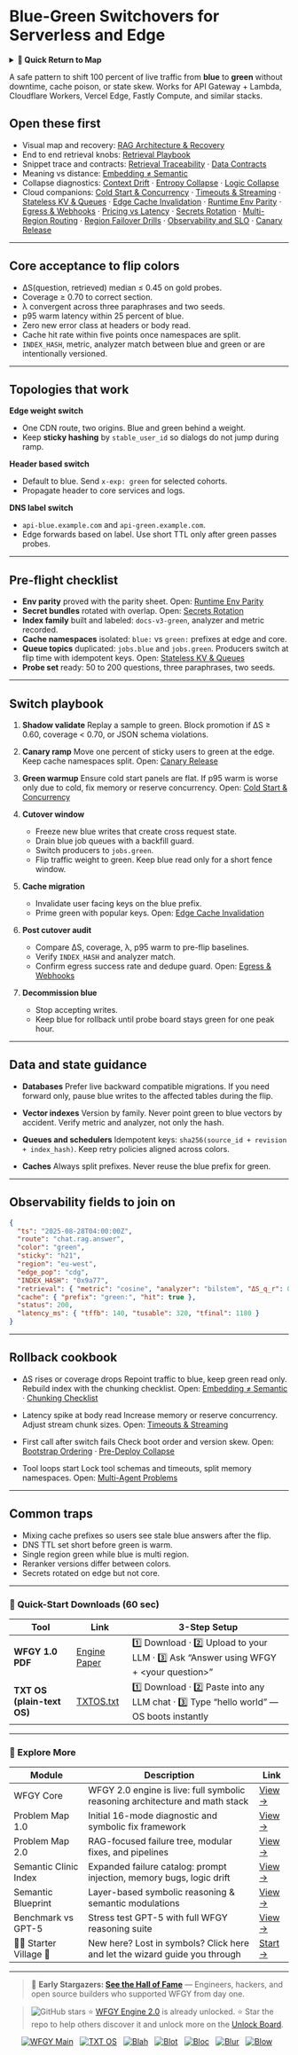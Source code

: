 # Blue-Green Switchovers for Serverless and Edge

<details>
  <summary><strong>🧭 Quick Return to Map</strong></summary>

<br>

  > You are in a sub-page of **Cloud_Serverless**.  
  > To reorient, go back here:  
  >
  > - [**Cloud_Serverless** — scalable functions and event-driven pipelines](./README.md)  
  > - [**WFGY Global Fix Map** — main Emergency Room, 300+ structured fixes](../README.md)  
  > - [**WFGY Problem Map 1.0** — 16 reproducible failure modes](../../README.md)  
  >
  > Think of this page as a desk within a ward.  
  > If you need the full triage and all prescriptions, return to the Emergency Room lobby.
</details>


A safe pattern to shift 100 percent of live traffic from **blue** to **green** without downtime, cache poison, or state skew. Works for API Gateway + Lambda, Cloudflare Workers, Vercel Edge, Fastly Compute, and similar stacks.

## Open these first

* Visual map and recovery: [RAG Architecture & Recovery](https://github.com/onestardao/WFGY/blob/main/ProblemMap/rag-architecture-and-recovery.md)
* End to end retrieval knobs: [Retrieval Playbook](https://github.com/onestardao/WFGY/blob/main/ProblemMap/retrieval-playbook.md)
* Snippet trace and contracts: [Retrieval Traceability](https://github.com/onestardao/WFGY/blob/main/ProblemMap/retrieval-traceability.md) · [Data Contracts](https://github.com/onestardao/WFGY/blob/main/ProblemMap/data-contracts.md)
* Meaning vs distance: [Embedding ≠ Semantic](https://github.com/onestardao/WFGY/blob/main/ProblemMap/embedding-vs-semantic.md)
* Collapse diagnostics: [Context Drift](https://github.com/onestardao/WFGY/blob/main/ProblemMap/context-drift.md) · [Entropy Collapse](https://github.com/onestardao/WFGY/blob/main/ProblemMap/entropy-collapse.md) · [Logic Collapse](https://github.com/onestardao/WFGY/blob/main/ProblemMap/logic-collapse.md)
* Cloud companions:
  [Cold Start & Concurrency](https://github.com/onestardao/WFGY/blob/main/ProblemMap/GlobalFixMap/Cloud_Serverless/cold_start_concurrency.md) ·
  [Timeouts & Streaming](https://github.com/onestardao/WFGY/blob/main/ProblemMap/GlobalFixMap/Cloud_Serverless/timeouts_streaming_body_limits.md) ·
  [Stateless KV & Queues](https://github.com/onestardao/WFGY/blob/main/ProblemMap/GlobalFixMap/Cloud_Serverless/stateless_kv_queue_patterns.md) ·
  [Edge Cache Invalidation](https://github.com/onestardao/WFGY/blob/main/ProblemMap/GlobalFixMap/Cloud_Serverless/edge_cache_invalidation.md) ·
  [Runtime Env Parity](https://github.com/onestardao/WFGY/blob/main/ProblemMap/GlobalFixMap/Cloud_Serverless/runtime_env_parity.md) ·
  [Egress & Webhooks](https://github.com/onestardao/WFGY/blob/main/ProblemMap/GlobalFixMap/Cloud_Serverless/egress_rules_and_webhooks.md) ·
  [Pricing vs Latency](https://github.com/onestardao/WFGY/blob/main/ProblemMap/GlobalFixMap/Cloud_Serverless/pricing_latency_tradeoffs.md) ·
  [Secrets Rotation](https://github.com/onestardao/WFGY/blob/main/ProblemMap/GlobalFixMap/Cloud_Serverless/secrets_rotation.md) ·
  [Multi-Region Routing](https://github.com/onestardao/WFGY/blob/main/ProblemMap/GlobalFixMap/Cloud_Serverless/multi_region_routing.md) ·
  [Region Failover Drills](https://github.com/onestardao/WFGY/blob/main/ProblemMap/GlobalFixMap/Cloud_Serverless/region_failover_drills.md) ·
  [Observability and SLO](https://github.com/onestardao/WFGY/blob/main/ProblemMap/GlobalFixMap/Cloud_Serverless/observability_slo.md) ·
  [Canary Release](https://github.com/onestardao/WFGY/blob/main/ProblemMap/GlobalFixMap/Cloud_Serverless/canary_release_serverless.md)

---

## Core acceptance to flip colors

* ΔS(question, retrieved) median ≤ 0.45 on gold probes.
* Coverage ≥ 0.70 to correct section.
* λ convergent across three paraphrases and two seeds.
* p95 warm latency within 25 percent of blue.
* Zero new error class at headers or body read.
* Cache hit rate within five points once namespaces are split.
* `INDEX_HASH`, metric, analyzer match between blue and green or are intentionally versioned.

---

## Topologies that work

**Edge weight switch**

* One CDN route, two origins. Blue and green behind a weight.
* Keep **sticky hashing** by `stable_user_id` so dialogs do not jump during ramp.

**Header based switch**

* Default to blue. Send `x-exp: green` for selected cohorts.
* Propagate header to core services and logs.

**DNS label switch**

* `api-blue.example.com` and `api-green.example.com`.
* Edge forwards based on label. Use short TTL only after green passes probes.

---

## Pre-flight checklist

* **Env parity** proved with the parity sheet. Open: [Runtime Env Parity](https://github.com/onestardao/WFGY/blob/main/ProblemMap/GlobalFixMap/Cloud_Serverless/runtime_env_parity.md)
* **Secret bundles** rotated with overlap. Open: [Secrets Rotation](https://github.com/onestardao/WFGY/blob/main/ProblemMap/GlobalFixMap/Cloud_Serverless/secrets_rotation.md)
* **Index family** built and labeled: `docs-v3-green`, analyzer and metric recorded.
* **Cache namespaces** isolated: `blue:` vs `green:` prefixes at edge and core.
* **Queue topics** duplicated: `jobs.blue` and `jobs.green`. Producers switch at flip time with idempotent keys. Open: [Stateless KV & Queues](https://github.com/onestardao/WFGY/blob/main/ProblemMap/GlobalFixMap/Cloud_Serverless/stateless_kv_queue_patterns.md)
* **Probe set** ready: 50 to 200 questions, three paraphrases, two seeds.

---

## Switch playbook

1. **Shadow validate**
   Replay a sample to green. Block promotion if ΔS ≥ 0.60, coverage < 0.70, or JSON schema violations.

2. **Canary ramp**
   Move one percent of sticky users to green at the edge. Keep cache namespaces split.
   Open: [Canary Release](https://github.com/onestardao/WFGY/blob/main/ProblemMap/GlobalFixMap/Cloud_Serverless/canary_release_serverless.md)

3. **Green warmup**
   Ensure cold start panels are flat. If p95 warm is worse only due to cold, fix memory or reserve concurrency.
   Open: [Cold Start & Concurrency](https://github.com/onestardao/WFGY/blob/main/ProblemMap/GlobalFixMap/Cloud_Serverless/cold_start_concurrency.md)

4. **Cutover window**

   * Freeze new blue writes that create cross request state.
   * Drain blue job queues with a backfill guard.
   * Switch producers to `jobs.green`.
   * Flip traffic weight to green. Keep blue read only for a short fence window.

5. **Cache migration**

   * Invalidate user facing keys on the blue prefix.
   * Prime green with popular keys.
     Open: [Edge Cache Invalidation](https://github.com/onestardao/WFGY/blob/main/ProblemMap/GlobalFixMap/Cloud_Serverless/edge_cache_invalidation.md)

6. **Post cutover audit**

   * Compare ΔS, coverage, λ, p95 warm to pre-flip baselines.
   * Verify `INDEX_HASH` and analyzer match.
   * Confirm egress success rate and dedupe guard.
     Open: [Egress & Webhooks](https://github.com/onestardao/WFGY/blob/main/ProblemMap/GlobalFixMap/Cloud_Serverless/egress_rules_and_webhooks.md)

7. **Decommission blue**

   * Stop accepting writes.
   * Keep blue for rollback until probe board stays green for one peak hour.

---

## Data and state guidance

* **Databases**
  Prefer live backward compatible migrations. If you need forward only, pause blue writes to the affected tables during the flip.

* **Vector indexes**
  Version by family. Never point green to blue vectors by accident. Verify metric and analyzer, not only the hash.

* **Queues and schedulers**
  Idempotent keys: `sha256(source_id + revision + index_hash)`.
  Keep retry policies aligned across colors.

* **Caches**
  Always split prefixes. Never reuse the blue prefix for green.

---

## Observability fields to join on

```json
{
  "ts": "2025-08-28T04:00:00Z",
  "route": "chat.rag.answer",
  "color": "green",
  "sticky": "h21",
  "region": "eu-west",
  "edge_pop": "cdg",
  "INDEX_HASH": "0x9a77",
  "retrieval": { "metric": "cosine", "analyzer": "bilstem", "ΔS_q_r": 0.36, "coverage": 0.74, "λ_state": "<>" },
  "cache": { "prefix": "green:", "hit": true },
  "status": 200,
  "latency_ms": { "tffb": 140, "tusable": 320, "tfinal": 1180 }
}
```

---

## Rollback cookbook

* ΔS rises or coverage drops
  Repoint traffic to blue, keep green read only. Rebuild index with the chunking checklist.
  Open: [Embedding ≠ Semantic](https://github.com/onestardao/WFGY/blob/main/ProblemMap/embedding-vs-semantic.md) · [Chunking Checklist](https://github.com/onestardao/WFGY/blob/main/ProblemMap/GlobalFixMap/Chunking/chunking_checklist.md)

* Latency spike at body read
  Increase memory or reserve concurrency. Adjust stream chunk sizes.
  Open: [Timeouts & Streaming](https://github.com/onestardao/WFGY/blob/main/ProblemMap/GlobalFixMap/Cloud_Serverless/timeouts_streaming_body_limits.md)

* First call after switch fails
  Check boot order and version skew.
  Open: [Bootstrap Ordering](https://github.com/onestardao/WFGY/blob/main/ProblemMap/bootstrap-ordering.md) · [Pre-Deploy Collapse](https://github.com/onestardao/WFGY/blob/main/ProblemMap/predeploy-collapse.md)

* Tool loops start
  Lock tool schemas and timeouts, split memory namespaces.
  Open: [Multi-Agent Problems](https://github.com/onestardao/WFGY/blob/main/ProblemMap/Multi-Agent_Problems.md)

---

## Common traps

* Mixing cache prefixes so users see stale blue answers after the flip.
* DNS TTL set short before green is warm.
* Single region green while blue is multi region.
* Reranker versions differ between colors.
* Secrets rotated on edge but not core.

---

### 🔗 Quick-Start Downloads (60 sec)

| Tool                       | Link                                                                                                                                       | 3-Step Setup                                                                             |
| -------------------------- | ------------------------------------------------------------------------------------------------------------------------------------------ | ---------------------------------------------------------------------------------------- |
| **WFGY 1.0 PDF**           | [Engine Paper](https://github.com/onestardao/WFGY/blob/main/I_am_not_lizardman/WFGY_All_Principles_Return_to_One_v1.0_PSBigBig_Public.pdf) | 1️⃣ Download · 2️⃣ Upload to your LLM · 3️⃣ Ask “Answer using WFGY + \<your question>”   |
| **TXT OS (plain-text OS)** | [TXTOS.txt](https://github.com/onestardao/WFGY/blob/main/OS/TXTOS.txt)                                                                     | 1️⃣ Download · 2️⃣ Paste into any LLM chat · 3️⃣ Type “hello world” — OS boots instantly |

---

### 🧭 Explore More

| Module                   | Description                                                                  | Link                                                                                               |
| ------------------------ | ---------------------------------------------------------------------------- | -------------------------------------------------------------------------------------------------- |
| WFGY Core                | WFGY 2.0 engine is live: full symbolic reasoning architecture and math stack | [View →](https://github.com/onestardao/WFGY/tree/main/core/README.md)                              |
| Problem Map 1.0          | Initial 16-mode diagnostic and symbolic fix framework                        | [View →](https://github.com/onestardao/WFGY/tree/main/ProblemMap/README.md)                        |
| Problem Map 2.0          | RAG-focused failure tree, modular fixes, and pipelines                       | [View →](https://github.com/onestardao/WFGY/blob/main/ProblemMap/rag-architecture-and-recovery.md) |
| Semantic Clinic Index    | Expanded failure catalog: prompt injection, memory bugs, logic drift         | [View →](https://github.com/onestardao/WFGY/blob/main/ProblemMap/SemanticClinicIndex.md)           |
| Semantic Blueprint       | Layer-based symbolic reasoning & semantic modulations                        | [View →](https://github.com/onestardao/WFGY/tree/main/SemanticBlueprint/README.md)                 |
| Benchmark vs GPT-5       | Stress test GPT-5 with full WFGY reasoning suite                             | [View →](https://github.com/onestardao/WFGY/tree/main/benchmarks/benchmark-vs-gpt5/README.md)      |
| 🧙‍♂️ Starter Village 🏡 | New here? Lost in symbols? Click here and let the wizard guide you through   | [Start →](https://github.com/onestardao/WFGY/blob/main/StarterVillage/README.md)                   |

---

> 👑 **Early Stargazers: [See the Hall of Fame](https://github.com/onestardao/WFGY/tree/main/stargazers)** —
> Engineers, hackers, and open source builders who supported WFGY from day one.

> <img src="https://img.shields.io/github/stars/onestardao/WFGY?style=social" alt="GitHub stars"> ⭐ [WFGY Engine 2.0](https://github.com/onestardao/WFGY/blob/main/core/README.md) is already unlocked. ⭐ Star the repo to help others discover it and unlock more on the [Unlock Board](https://github.com/onestardao/WFGY/blob/main/STAR_UNLOCKS.md).

<div align="center">

[![WFGY Main](https://img.shields.io/badge/WFGY-Main-red?style=flat-square)](https://github.com/onestardao/WFGY)
 
[![TXT OS](https://img.shields.io/badge/TXT%20OS-Reasoning%20OS-orange?style=flat-square)](https://github.com/onestardao/WFGY/tree/main/OS)
 
[![Blah](https://img.shields.io/badge/Blah-Semantic%20Embed-yellow?style=flat-square)](https://github.com/onestardao/WFGY/tree/main/OS/BlahBlahBlah)
 
[![Blot](https://img.shields.io/badge/Blot-Persona%20Core-green?style=flat-square)](https://github.com/onestardao/WFGY/tree/main/OS/BlotBlotBlot)
 
[![Bloc](https://img.shields.io/badge/Bloc-Reasoning%20Compiler-blue?style=flat-square)](https://github.com/onestardao/WFGY/tree/main/OS/BlocBlocBloc)
 
[![Blur](https://img.shields.io/badge/Blur-Text2Image%20Engine-navy?style=flat-square)](https://github.com/onestardao/WFGY/tree/main/OS/BlurBlurBlur)
 
[![Blow](https://img.shields.io/badge/Blow-Game%20Logic-purple?style=flat-square)](https://github.com/onestardao/WFGY/tree/main/OS/BlowBlowBlow)
 

</div>
